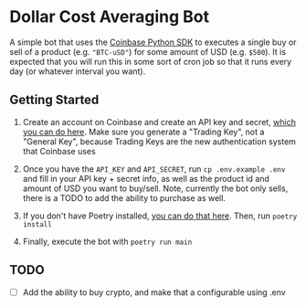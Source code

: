 # Dollar Cost Averaging Bot

A simple bot that uses the
[Coinbase Python SDK](https://docs.cloud.coinbase.com/advanced-trade-api/docs/sdk-overview)
to executes a single buy or sell of a product (e.g. `"BTC-uSD"`) for some amount
of USD (e.g. `$500`). It is expected that you will run this in some sort of cron
job so that it runs every day (or whatever interval you want).

## Getting Started

1. Create an account on Coinbase and create an API key and secret,
   [which you can do here](https://cloud.coinbase.com/access/api). Make sure you
   generate a "Trading Key", not a "General Key", because Trading Keys are the
   new authentication system that Coinbase uses

2. Once you have the `API_KEY` and `API_SECRET`, run `cp .env.example .env` and
   fill in your API key + secret info, as well as the product id and amount of
   USD you want to buy/sell. Note, currently the bot only sells, there is a TODO
   to add the ability to purchase as well.

3. If you don't have Poetry installed,
   [you can do that here](https://python-poetry.org/docs/#installation). Then,
   run `poetry install`

4. Finally, execute the bot with `poetry run main`

## TODO

- [ ] Add the ability to buy crypto, and make that a configurable using .env
